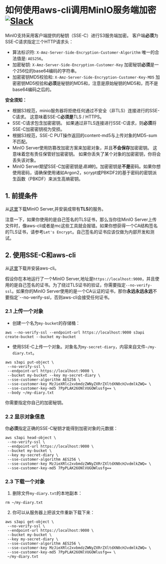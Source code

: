 # 如何使用aws-cli调用MinIO服务端加密 [![Slack](https://slack.min.io/slack?type=svg)](https://slack.min.io)

MinIO支持采用客户端提供的秘钥（SSE-C）进行S3服务端加密。
客户端**必须**为SSE-C请求指定三个HTTP请求头：
- 算法标识符: `X-Amz-Server-Side-Encryption-Customer-Algorithm`
  唯一的合法值是: `AES256`。
- 加密秘钥: `X-Amz-Server-Side-Encryption-Customer-Key`
  加密秘钥**必须**是一个256位的base64编码的字符串。
- 加密密钥MD5校验和: `X-Amz-Server-Side-Encryption-Customer-Key-MD5`
  加密密钥MD5校验和**必须**是秘钥的MD5和，注意是原始秘钥的MD5和，而不是base64编码之后的。

**安全须知：**
- 根据S3规范，minio服务器将拒绝任何通过不安全（非TLS）连接进行的SSE-C请求。 这意味着SSE-C**必须是**TLS / HTTPS。
- SSE-C请求包含加密密钥。 如果通过非TLS连接进行SSE-C请求，则**必须**将SSE-C加密密钥视为受损。
- 根据S3规范，SSE-C PUT操作返回的content-md5与上传对象的MD5-sum不匹配。
- MinIO Server使用防篡改加密方案来加密对象，并且**不会保存**加密密钥。 这意味着您有责任保管好加密密钥。 如果你丢失了某个对象的加密密钥，你将会丢失该对象。
- MinIO Server期望SSE-C加密密钥是*高熵*的。加密密钥是**不是**密码。如果你想使用密码，请确保使用诸如Argon2，scrypt或PBKDF2的基于密码的密钥派生函数（PBKDF）来派生高熵密钥。

## 1. 前提条件

从[这里](https://docs.min.io/docs/how-to-secure-access-to-minio-server-with-tls)下载MinIO Server,并安装成带有**TLS**的服务。

注意一下，如果你使用的是自己签名的TLS证书，那么当你往MinIO Server上传文件时，像aws-cli或者是mc这些工具就会报错。如果你想获得一个CA结构签名的TLS证书，请参考`Let's Encrypt`。自己签名的证书应该仅做为内部开发和测试。

## 2. 使用SSE-C和aws-cli

从[这里](https://docs.min.io/docs/aws-cli-with-minio)下载并安装aws-cli。

假设你在本地运行了一个MinIO Server,地址是`https://localhost:9000`，并且使用的是自己签名的证书。为了绕过TLS证书的验证，你需要指定`--no-verify-ssl`。如果你的MinIO Server使用的是一个CA认证的证书，那你**永远永远永远**不要指定`--no-verify-ssl，否则aws-cli会接受任何证书。

### 2.1 上传一个对象

- 创建一个名为`my-bucket`的存储桶：

`aws --no-verify-ssl --endpoint-url https://localhost:9000 s3api create-bucket --bucket my-bucket`

- 使用SSE-C上传一个对象。对象名为`my-secret-diary`，内容来自文件`~/my-diary.txt`。

```
aws s3api put-object \
 --no-verify-ssl \
 --endpoint-url https://localhost:9000 \
 --bucket my-bucket --key my-secret-diary \
 --sse-customer-algorithm AES256 \
 --sse-customer-key MzJieXRlc2xvbmdzZWNyZXRrZXltdXN0cHJvdmlkZWQ= \
 --sse-customer-key-md5 7PpPLAK26ONlVUGOWlusfg== \
 --body ~/my-diary.txt
```

你需要指定你自己的加密秘钥。

### 2.2 显示对象信息

你**必须**指定正确的SSE-C秘钥才能得到加密对象的元数据：
```
aws s3api head-object \
 --no-verify-ssl \
 --endpoint-url https://localhost:9000 \
 --bucket my-bucket \
 --key my-secret-diary \
 --sse-customer-algorithm AES256 \
 --sse-customer-key MzJieXRlc2xvbmdzZWNyZXRrZXltdXN0cHJvdmlkZWQ= \
 --sse-customer-key-md5 7PpPLAK26ONlVUGOWlusfg==
```

### 2.3 下载一个对象

1. 删除文件`my-diary.txt`的本地副本：

```
rm ~/my-diary.txt
```

2. 你可以从服务器上把该文件重新下载下来：

```
aws s3api get-object \
 --no-verify-ssl \
 --endpoint-url https://localhost:9000 \
 --bucket my-bucket \
 --key my-secret-diary \
 --sse-customer-algorithm AES256 \
 --sse-customer-key MzJieXRlc2xvbmdzZWNyZXRrZXltdXN0cHJvdmlkZWQ= \
 --sse-customer-key-md5 7PpPLAK26ONlVUGOWlusfg== \
 ~/my-diary.txt
```
